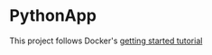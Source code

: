 # PythonApp

This project follows Docker's [getting started tutorial](https://docs.docker.com/get-started/)


